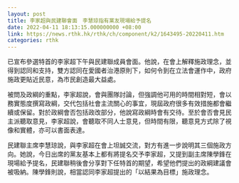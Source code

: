 ```yaml
---
layout: post
title: 李家超與民建聯會面　李慧琼指有黨友現場給予提名
date: 2022-04-11 18:13:15.000000000 +08:00
link: https://news.rthk.hk/rthk/ch/component/k2/1643495-20220411.htm
categories: rthk
---
```


已宣布參選特首的李家超下午與民建聯成員會面。他說，在會上解釋施政理念，並得到認同和支持，雙方認同在愛國者治港原則下，如何令到在立法會運作中，政府施政更貼近民意，為市民創造最大益處。

被問及政綱的重點，李家超說，會與團隊討論，但強調他可用的時間相對短，會以務實態度撰寫政綱，交代包括社會主流關心的事宜，現屆政府很多有效措施都會繼續或保留。對於政綱會否包括政改部分，他說寫政綱時會有交待。至於會否會見民主派聽取意見，李家超說，會聽取不同人士意見，但時間有限，聽意見方式除了視像和實體，亦可以書面表達。

民建聯主席李慧琼說，與李家超在會上坦誠交流，對方有進一步說明其三個施政方向。她說，今日出席的黨友基本上都有將提名交予李家超，又提到副主席陳學鋒在現場給予提名，民建聯稍後會分享對下任特首的期望，希望他們提出的政綱建議會被吸納。陳學鋒則說，相當認同李家超提出的「以結果為目標」施政理念。
